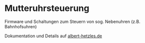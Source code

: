 # Mutteruhrsteuerung

Firmware und Schaltungen zum Steuern von sog. Nebenuhren (z.B. Bahnhofsuhren)

Dokumentation und Details auf [albert-hetzles.de](http://albert-hetzles.de/mutteruhr/index.shtml)


